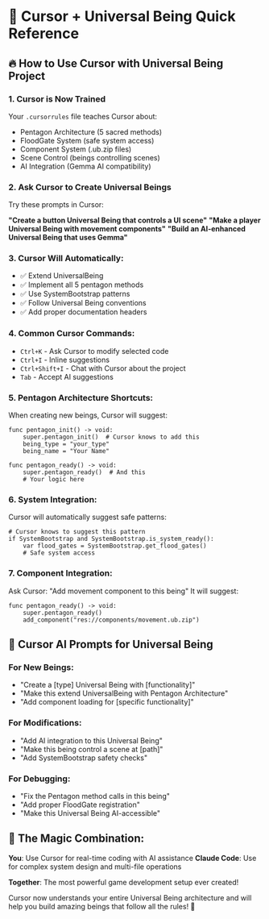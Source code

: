# 🚀 Cursor + Universal Being Quick Reference

## 🔥 How to Use Cursor with Universal Being Project

### 1. **Cursor is Now Trained** 
Your `.cursorrules` file teaches Cursor about:
- Pentagon Architecture (5 sacred methods)
- FloodGate System (safe system access)
- Component System (.ub.zip files)
- Scene Control (beings controlling scenes)
- AI Integration (Gemma AI compatibility)

### 2. **Ask Cursor to Create Universal Beings**
Try these prompts in Cursor:

**"Create a button Universal Being that controls a UI scene"**
**"Make a player Universal Being with movement components"**
**"Build an AI-enhanced Universal Being that uses Gemma"**

### 3. **Cursor Will Automatically:**
- ✅ Extend UniversalBeing
- ✅ Implement all 5 pentagon methods
- ✅ Use SystemBootstrap patterns
- ✅ Follow Universal Being conventions
- ✅ Add proper documentation headers

### 4. **Common Cursor Commands:**
- `Ctrl+K` - Ask Cursor to modify selected code
- `Ctrl+I` - Inline suggestions
- `Ctrl+Shift+I` - Chat with Cursor about the project
- `Tab` - Accept AI suggestions

### 5. **Pentagon Architecture Shortcuts:**
When creating new beings, Cursor will suggest:
```gdscript
func pentagon_init() -> void:
    super.pentagon_init()  # Cursor knows to add this
    being_type = "your_type"
    being_name = "Your Name"

func pentagon_ready() -> void:
    super.pentagon_ready()  # And this
    # Your logic here
```

### 6. **System Integration:**
Cursor will automatically suggest safe patterns:
```gdscript
# Cursor knows to suggest this pattern
if SystemBootstrap and SystemBootstrap.is_system_ready():
    var flood_gates = SystemBootstrap.get_flood_gates()
    # Safe system access
```

### 7. **Component Integration:**
Ask Cursor: "Add movement component to this being"
It will suggest:
```gdscript
func pentagon_ready() -> void:
    super.pentagon_ready()
    add_component("res://components/movement.ub.zip")
```

## 🎯 Cursor AI Prompts for Universal Being

### For New Beings:
- "Create a [type] Universal Being with [functionality]"
- "Make this extend UniversalBeing with Pentagon Architecture"
- "Add component loading for [specific functionality]"

### For Modifications:
- "Add AI integration to this Universal Being"
- "Make this being control a scene at [path]"
- "Add SystemBootstrap safety checks"

### For Debugging:
- "Fix the Pentagon method calls in this being"
- "Add proper FloodGate registration"
- "Make this Universal Being AI-accessible"

## 🌟 The Magic Combination:

**You**: Use Cursor for real-time coding with AI assistance
**Claude Code**: Use for complex system design and multi-file operations

**Together**: The most powerful game development setup ever created!

Cursor now understands your entire Universal Being architecture and will help you build amazing beings that follow all the rules! 🚀